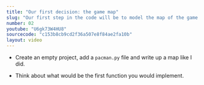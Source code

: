 ```yaml
---
title: "Our first decision: the game map"
slug: "Our first step in the code will be to model the map of the game."
number: 02
youtube: "U6gk73W4HU8"
sourcecode: "c153b8cb9cd2f36a507e8f84ae2fa10b"
layout: video
---
```


* Create an empty project, add a `pacman.py` file and write up a map like I did.

* Think about what would be the first function you would implement.

